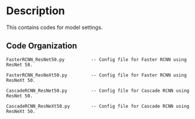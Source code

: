 # Description #

This contains codes for model settings.

## Code Organization ##
```
FasterRCNN_ResNet50.py          -- Config file for Faster RCNN using ResNet 50.

FasterRCNN_ResNeXt50.py         -- Config file for Faster RCNN using ResNeXt 50.

CascadeRCNN_ResNet50.py         -- Config file for Cascade RCNN using ResNet 50.

CascadeRCNN_ResNeXt50.py        -- Config file for Cascade RCNN using ResNeXt 50.
```
